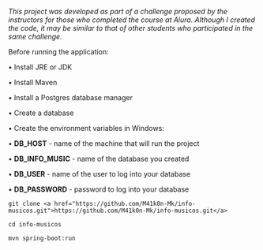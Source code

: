 _This project was developed as part of a challenge proposed by the instructors for those who completed the course at
Alura. Although I created the code, it may be similar to that of other students who participated in the same challenge._

Before running the application:

• Install JRE or JDK

• Install Maven

• Install a Postgres database manager

• Create a database

• Create the environment variables in Windows:

• **DB_HOST** - name of the machine that will run the project

• **DB_INFO_MUSIC** - name of the database you created

• **DB_USER** - name of the user to log into your database

• **DB_PASSWORD** - password to log into your database
```
git clone <a href="https://github.com/M41k0n-Mk/info-musicos.git">https://github.com/M41k0n-Mk/info-musicos.git</a>

cd info-musicos

mvn spring-boot:run
```